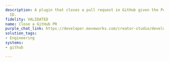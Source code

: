 ```yaml
---
description: A plugin that closes a pull request in GitHub given the Pull Request
  ID.
fidelity: VALIDATED
name: Close a GitHub PR
purple_chat_link: https://developer.moveworks.com/creator-studio/developer-tools/purple-chat/?conversation=%7B%22messages%22%3A%5B%7B%22parts%22%3A%5B%7B%22richText%22%3A%22%3Cp%3EI+want+to+close+the+latest+pull+request+in+Docs+Repo+by+a+JohnDoe+in+GitHub.%3C%2Fp%3E%22%7D%5D%2C%22role%22%3A%22user%22%7D%2C%7B%22parts%22%3A%5B%7B%22richText%22%3A%22%3Cp%3EOkay%2C+let+me+find+the+latest+pull+request+by+johnDoe+in+Docs+Repo.%3C%2Fp%3E%22%7D%2C%7B%22reasoningSteps%22%3A%5B%7B%22richText%22%3A%22Searching+GitHub+for+pull+requests+by+johnDoe...%22%2C%22status%22%3A%22pending%22%7D%2C%7B%22richText%22%3A%22Found+1+pull+request.%22%2C%22status%22%3A%22success%22%7D%5D%7D%5D%2C%22role%22%3A%22assistant%22%7D%2C%7B%22parts%22%3A%5B%7B%22richText%22%3A%22Here%27s+the+latest+pull+request+by+johnDoe%3A%22%7D%2C%7B%22citations%22%3A%5B%7B%22citationTitle%22%3A%22431%3A+Fix+typo+in+bot+Documentation+%22%2C%22connectorName%22%3A%22github%22%7D%5D%7D%2C%7B%22richText%22%3A%22Are+you+sure+you+want+to+close+this+pull+request%3F%22%7D%2C%7B%22buttons%22%3A%5B%7B%22buttonText%22%3A%22Confirm+Close%22%2C%22style%22%3A%22filled%22%7D%2C%7B%22buttonText%22%3A%22Cancel%22%2C%22style%22%3A%22outlined%22%7D%5D%7D%5D%2C%22role%22%3A%22assistant%22%7D%2C%7B%22parts%22%3A%5B%7B%22richText%22%3A%22Confirm+Close%22%7D%5D%2C%22role%22%3A%22user%22%7D%2C%7B%22parts%22%3A%5B%7B%22richText%22%3A%22Closing+pull+request...%22%7D%2C%7B%22richText%22%3A%22The+pull+request+has+been+closed.%22%7D%2C%7B%22citations%22%3A%5B%7B%22citationTitle%22%3A%22431%3A+Fix+typo+in+bot+Documentation%22%2C%22connectorName%22%3A%22github%22%7D%5D%7D%5D%2C%22role%22%3A%22assistant%22%7D%5D%7D
solution_tags:
- Engineering
systems:
- github

---
```

